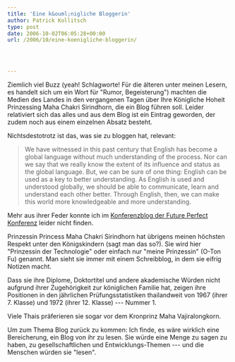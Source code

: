 ```yaml
---
title: 'Eine k&ouml;nigliche Bloggerin'
author: Patrick Kollitsch
type: post
date: 2006-10-02T06:05:28+00:00
url: /2006/10/eine-koenigliche-bloggerin/




---
```

Ziemlich viel Buzz (yeah! Schlagworte! F&uuml;r die &auml;lteren unter meinen Lesern, es handelt sich um ein Wort f&uuml;r "Rumor, Begeisterung") machten die Medien des Landes in den vergangenen Tagen &uuml;ber Ihre K&ouml;nigliche Hoheit Prinzessing Maha Chakri Sirindhorn, die ein Blog f&uuml;hren soll. Leider relativiert sich das alles und aus dem Blog ist ein Eintrag geworden, der zudem noch aus einem einzelnen Absatz besteht. 

Nichtsdestotrotz ist das, was sie zu bloggen hat, relevant:

> We have witnessed in this past century that English has become a global language without much understanding of the process. Nor can we say that we really know the extent of its influence and status as the global language. But, we can be sure of one thing: English can be used as a key to better understanding. As English is used and understood globally, we should be able to communicate, learn and understand each other better. Through English, then, we can make this world more knowledgeable and more understanding.

Mehr aus ihrer Feder konnte ich im [Konferenzblog der Future Perfect Konferenz][1] leider nicht finden. 

Prinzessin Princess Maha Chakri Sirindhorn hat &uuml;brigens meinen h&ouml;chsten Respekt unter den K&ouml;nigskindern (sagt man das so?). Sie wird hier "Prinzessin der Technologie" oder einfach nur "meine Prinzessin" (O-Ton Fu) genannt. Man sieht sie immer mit einem Schreibblog, in dem sie eifrig Notizen macht. 

Dass sie ihre Diplome, Doktortitel und andere akademische W&uuml;rden nicht aufgrund ihrer Zugeh&ouml;rigkeit zur k&ouml;niglichen Familie hat, zeigen ihre Positionen in den j&auml;hrlichen Pr&uuml;fungsstatistiken thailandweit von 1967 (ihrer 7. Klasse) und 1972 (ihrer 12. Klasse) --- Nummer 1. 

Viele Thais pr&auml;ferieren sie sogar vor dem Kronprinz Maha Vajiralongkorn. 

Um zum Thema Blog zur&uuml;ck zu kommen: Ich finde, es w&auml;re wirklich eine Bereicherung, ein Blog von ihr zu lesen. Sie w&uuml;rde eine Menge zu sagen zu haben, zu gesellschaftlichen und Entwicklungs-Themen --- und die Menschen w&uuml;rden sie "lesen".

 [1]: http://access.britishcouncil.or.th/
